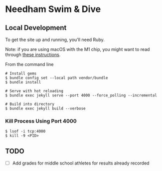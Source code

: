 # Needham Swim & Dive

## Local Development

To get the site up and running, you'll need Ruby.

Note: if you are using macOS with the M1 chip, you might want to read through [these instructions](https://www.shouvikbasak.net/website/jekyll-on-macos-apple-m1-solved/).

From the command line
```
# Install gems
$ bundle config set --local path vendor/bundle
$ bundle install

# Serve with hot reloading
$ bundle exec jekyll serve --port 4000 --force_polling --incremental

# Build into directory
$ bundle exec jekyll build --verbose
```

### Kill Process Using Port 4000

```
$ lsof -i tcp:4000
$ kill -9 <PID>
```

## TODO

- [ ] Add grades for middle school athletes for results already recorded
